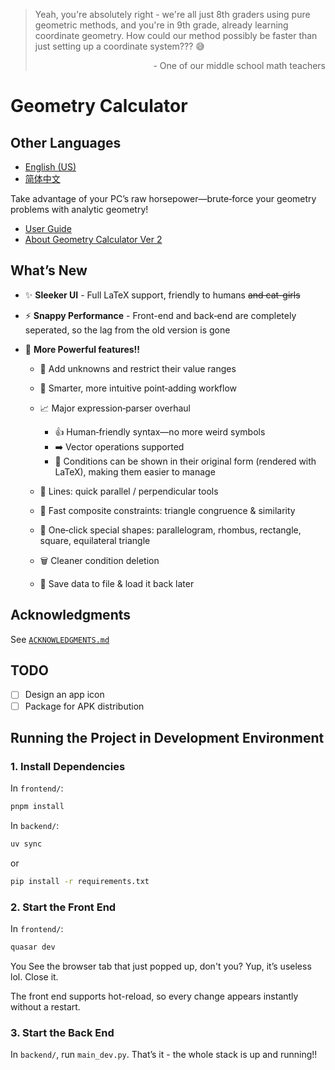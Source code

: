 > Yeah, you're absolutely right - we're all just 8th graders using pure geometric methods, and you're in 9th grade, already learning coordinate geometry.
How could our method possibly be faster than just setting up a coordinate system??? 😅
> <p align="right"> - One of our middle school math teachers</p>

# Geometry Calculator

## Other Languages

* [English (US)](README.en.md)
* [简体中文](README.md)

Take advantage of your PC’s raw horsepower—brute‑force your geometry problems with analytic geometry!

* [User Guide](frontend/src/pages/docs.md)
* [About Geometry Calculator Ver 2](frontend/src/pages/about.md)

## What’s New

* ✨ **Sleeker UI** - Full LaTeX support, friendly to humans ~~and cat-girls~~
* ⚡ **Snappy Performance** - Front-end and back‑end are completely seperated, so the lag from the old version is gone
* 💪 **More Powerful features!!**

  * 🔢 Add unknowns and restrict their value ranges
  * 📍 Smarter, more intuitive point‑adding workflow
  * 📈 Major expression‑parser overhaul

    * 👍 Human‑friendly syntax—no more weird symbols
    * ➡️ Vector operations supported
    * 📄 Conditions can be shown in their original form (rendered with LaTeX), making them easier to manage
  * 📐 Lines: quick parallel / perpendicular tools
  * 🔺 Fast composite constraints: triangle congruence & similarity
  * 🧩 One‑click special shapes: parallelogram, rhombus, rectangle, square, equilateral triangle
  * 🗑️ Cleaner condition deletion
  * 💾 Save data to file & load it back later

## Acknowledgments

See [`ACKNOWLEDGMENTS.md`](ACKNOWLEDGMENTS.md)

## TODO

* [ ] Design an app icon
* [ ] Package for APK distribution

## Running the Project in Development Environment

### 1. Install Dependencies

In `frontend/`:

```bash
pnpm install
```

In `backend/`:

```bash
uv sync
```

or

```bash
pip install -r requirements.txt
```

### 2. Start the Front End

In `frontend/`:

```bash
quasar dev
```

You See the browser tab that just popped up, don't you? Yup, it’s useless lol. Close it.

The front end supports hot-reload, so every change appears instantly without a restart.

### 3. Start the Back End

In `backend/`, run `main_dev.py`. That’s it - the whole stack is up and running!! 

